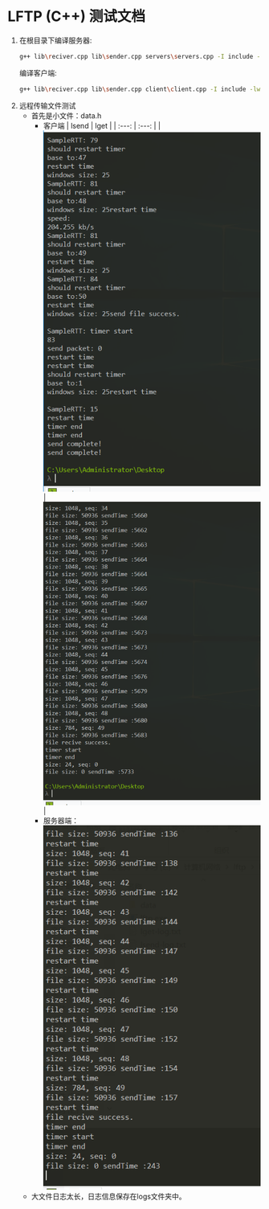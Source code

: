 # LFTP (C++) 测试文档
1. 在根目录下编译服务器:
   ```sh
   g++ lib\reciver.cpp lib\sender.cpp servers\servers.cpp -I include -lwsock32 -Wall -std=c++11 -o servers
   ```
   编译客户端:
   ```sh
   g++ lib\reciver.cpp lib\sender.cpp client\client.cpp -I include -lwsock32 -Wall -std=c++11 -o lftp
   ```
2. 远程传输文件测试
    * 首先是小文件：data.h
        * 客户端
            | lsend | lget |
            | :---: | :---: |
            |![](images/lftp-lsend.png)| ![](images/lftp-lget.png)|
        * 服务器端：
            ![](images/servers-little.png)
    * 大文件日志太长，日志信息保存在logs文件夹中。
